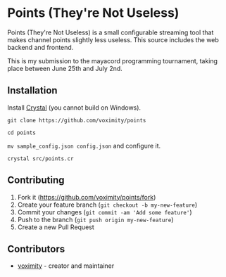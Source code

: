 # Points (They're Not Useless)

Points (They're Not Useless) is a small configurable streaming tool that makes channel points slightly less useless.
This source includes the web backend and frontend.

This is my submission to the mayacord programming tournament, taking place between June 25th and July 2nd.

## Installation

Install [Crystal](https://crystal-lang.org/) (you cannot build on Windows).

`git clone https://github.com/voximity/points`

`cd points`

`mv sample_config.json config.json` and configure it.

`crystal src/points.cr`

## Contributing

1. Fork it (<https://github.com/voximity/points/fork>)
2. Create your feature branch (`git checkout -b my-new-feature`)
3. Commit your changes (`git commit -am 'Add some feature'`)
4. Push to the branch (`git push origin my-new-feature`)
5. Create a new Pull Request

## Contributors

- [voximity](https://github.com/voximity) - creator and maintainer
